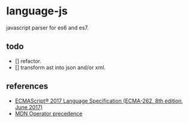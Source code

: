 # language-js

javascript parser for es6 and es7.

## todo

- [] refactor.
- [] transform ast into json and/or xml.

## references

- [ECMAScript® 2017 Language Specification (ECMA-262, 8th edition, June 2017)](http://www.ecma-international.org/ecma-262/8.0/index.html)
- [MDN Operator precedence](https://developer.mozilla.org/en-US/docs/Web/JavaScript/Reference/Operators/Operator_Precedence)